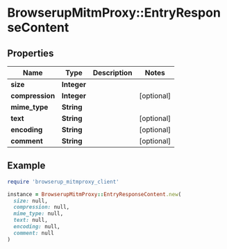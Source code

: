 # BrowserupMitmProxy::EntryResponseContent

## Properties

| Name | Type | Description | Notes |
| ---- | ---- | ----------- | ----- |
| **size** | **Integer** |  |  |
| **compression** | **Integer** |  | [optional] |
| **mime_type** | **String** |  |  |
| **text** | **String** |  | [optional] |
| **encoding** | **String** |  | [optional] |
| **comment** | **String** |  | [optional] |

## Example

```ruby
require 'browserup_mitmproxy_client'

instance = BrowserupMitmProxy::EntryResponseContent.new(
  size: null,
  compression: null,
  mime_type: null,
  text: null,
  encoding: null,
  comment: null
)
```

